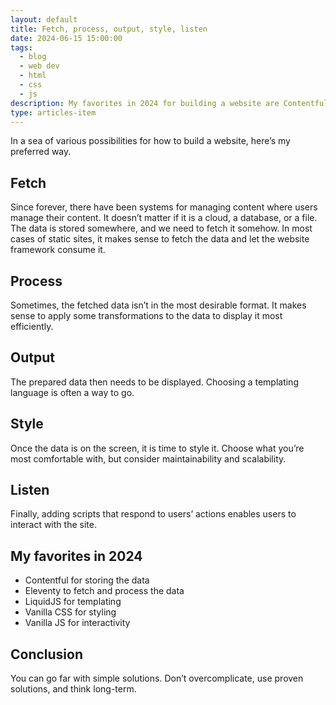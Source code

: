 ```yaml
---
layout: default
title: Fetch, process, output, style, listen
date: 2024-06-15 15:00:00
tags:
  - blog
  - web dev
  - html
  - css
  - js
description: My favorites in 2024 for building a website are Contentful, Eleventy, LiquidJS, vanilla CSS, and vanilla JS.
type: articles-item
---
```


In a sea of various possibilities for how to build a website, here’s my preferred way.

## Fetch

Since forever, there have been systems for managing content where users manage their content. It doesn’t matter if it is a cloud, a database, or a file. The data is stored somewhere, and we need to fetch it somehow. In most cases of static sites, it makes sense to fetch the data and let the website framework consume it.

## Process

Sometimes, the fetched data isn’t in the most desirable format. It makes sense to apply some transformations to the data to display it most efficiently.

## Output

The prepared data then needs to be displayed. Choosing a templating language is often a way to go.

## Style

Once the data is on the screen, it is time to style it. Choose what you’re most comfortable with, but consider maintainability and scalability.

## Listen

Finally, adding scripts that respond to users’ actions enables users to interact with the site.

## My favorites in 2024

- Contentful for storing the data
- Eleventy to fetch and process the data
- LiquidJS for templating
- Vanilla CSS for styling
- Vanilla JS for interactivity

## Conclusion

You can go far with simple solutions. Don’t overcomplicate, use proven solutions, and think long-term.
